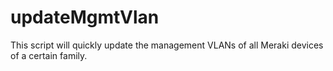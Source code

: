 # updateMgmtVlan
This script will quickly update the management VLANs of all Meraki devices of a certain family.
